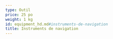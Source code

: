 ```yaml
---
type: Outil
price: 25 po
weight: 1 kg
id: equipment_hd.md#instruments-de-navigation
title: Instruments de navigation
---
```


